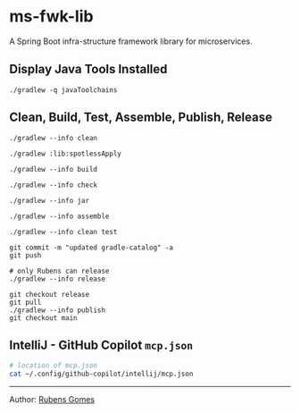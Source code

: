 # ms-fwk-lib

A Spring Boot infra-structure framework library for microservices.

## Display Java Tools Installed

```shell
./gradlew -q javaToolchains
```

## Clean, Build, Test, Assemble, Publish, Release

```shell
./gradlew --info clean
```

```shell
./gradlew :lib:spotlessApply
```

```shell
./gradlew --info build
```

```shell
./gradlew --info check
```

```shell
./gradlew --info jar
```

```shell
./gradlew --info assemble
```

```shell
./gradlew --info clean test
```

```shell
git commit -m "updated gradle-catalog" -a
git push
```

```shell
# only Rubens can release
./gradlew --info release
```

```shell
git checkout release
git pull
./gradlew --info publish
git checkout main
```

## IntelliJ - GitHub Copilot `mcp.json`

```bash
# location of mcp.json
cat ~/.config/github-copilot/intellij/mcp.json
```

---
Author:  [Rubens Gomes](https://rubensgomes.com/)
